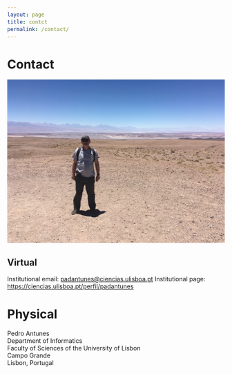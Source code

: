 ```yaml
---
layout: page
title: contct
permalink: /contact/
---
```


# Contact

![photo](/assets/img/atacama.jpg "Title")

## Virtual

Institutional email: <padantunes@ciencias.ulisboa.pt>
Institutional page: <https://ciencias.ulisboa.pt/perfil/padantunes>  

# Physical

Pedro Antunes  
Department of Informatics  
Faculty of Sciences of the University of Lisbon  
Campo Grande  
Lisbon, Portugal  

